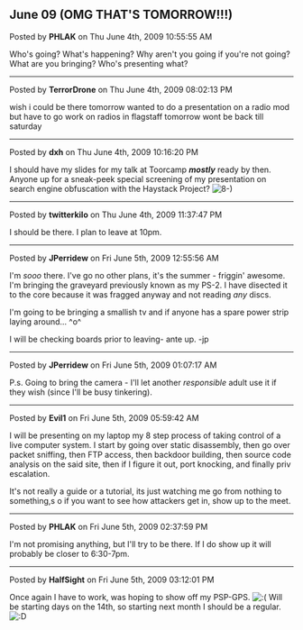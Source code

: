 ## June 09 (OMG THAT'S TOMORROW!!!)
Posted by **PHLAK** on Thu June 4th, 2009 10:55:55 AM

Who's going?
What's happening?
Why aren't you going if you're not going?
What are you bringing?
Who's presenting what?

--------------------------------------------------------------------------------

Posted by **TerrorDrone** on Thu June 4th, 2009 08:02:13 PM

wish i could be there tomorrow 
wanted to do a presentation on a radio mod
but have to go work on radios in flagstaff tomorrow wont be back till saturday

--------------------------------------------------------------------------------

Posted by **dxh** on Thu June 4th, 2009 10:16:20 PM

I should have my slides for my talk at Toorcamp ***mostly*** ready by then.  Anyone up for a sneak-peek special screening of my presentation on search engine obfuscation with the Haystack Project?  <!-- s8-) --><img src="{SMILIES_PATH}/icon_cool.gif" alt="8-)" title="Cool" /><!-- s8-) -->

--------------------------------------------------------------------------------

Posted by **twitterkilo** on Thu June 4th, 2009 11:37:47 PM

I should be there. I plan to leave at 10pm.

--------------------------------------------------------------------------------

Posted by **JPerridew** on Fri June 5th, 2009 12:55:56 AM

I'm *sooo* there.  I've go no other plans, it's the summer - friggin' awesome.  I'm bringing the graveyard previously known as my PS-2.  I have disected it to the core because it was fragged anyway and not reading *any* discs.  

I'm going to be bringing a smallish tv and if anyone has a spare power strip laying around... ^o^

I will be checking boards prior to leaving- ante up.
-jp

--------------------------------------------------------------------------------

Posted by **JPerridew** on Fri June 5th, 2009 01:07:17 AM

P.s. Going to bring the camera - I'll let another *responsible* adult use it if they wish (since I'll be busy tinkering).

--------------------------------------------------------------------------------

Posted by **Evil1** on Fri June 5th, 2009 05:59:42 AM

I will be presenting on my laptop my 8 step process of taking control of a live computer system. I start by going over static disassembly, then go over packet sniffing, then FTP access, then backdoor building, then source code analysis on the said site, then if I figure it out, port knocking, and finally priv escalation. 

It's not really a guide or a tutorial, its just watching me go from nothing to something,s o if you want to see how attackers get in, show up to the meet.

--------------------------------------------------------------------------------

Posted by **PHLAK** on Fri June 5th, 2009 02:37:59 PM

I'm not promising anything, but I'll try to be there.  If I do show up it will probably be closer to 6:30-7pm.

--------------------------------------------------------------------------------

Posted by **HalfSight** on Fri June 5th, 2009 03:12:01 PM

Once again I have to work, was hoping to show off my PSP-GPS.  <!-- s:( --><img src="{SMILIES_PATH}/icon_e_sad.gif" alt=":(" title="Sad" /><!-- s:( -->  Will be starting days on the 14th, so starting next month I should be a regular.  <!-- s:D --><img src="{SMILIES_PATH}/icon_e_biggrin.gif" alt=":D" title="Very Happy" /><!-- s:D -->
